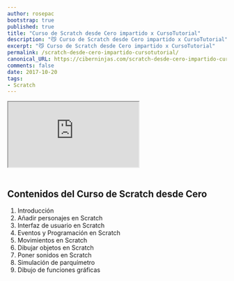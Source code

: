 ```yaml
---
author: rosepac
bootstrap: true
published: true
title: "Curso de Scratch desde Cero impartido x CursoTutorial"
description: "😼 Curso de Scratch desde Cero impartido x CursoTutorial"
excerpt: "😼 Curso de Scratch desde Cero impartido x CursoTutorial"
permalink: /scratch-desde-cero-impartido-cursotutorial/
canonical_URL: https://ciberninjas.com/scratch-desde-cero-impartido-cursotutorial/
comments: false
date: 2017-10-20
tags:
- Scratch
---
```


<div class="embed-responsive embed-responsive-16by9">
  <iframe class="embed-responsive-item" src="https://www.youtube-nocookie.com/embed/videoseries?list=PLTlBeKQnFKtIU7Ap4jNX513lI1bC9m01X" allowfullscreen></iframe>
</div><br/>


## **Contenidos del Curso de Scratch desde Cero**

1. Introducción
2. Añadir personajes en Scratch
3. Interfaz de usuario en Scratch
4. Eventos y Programación en Scratch
5. Movimientos en Scratch
6. Dibujar objetos en Scratch
7. Poner sonidos en Scratch
8. Simulación de parquímetro
9. Dibujo de funciones gráficas